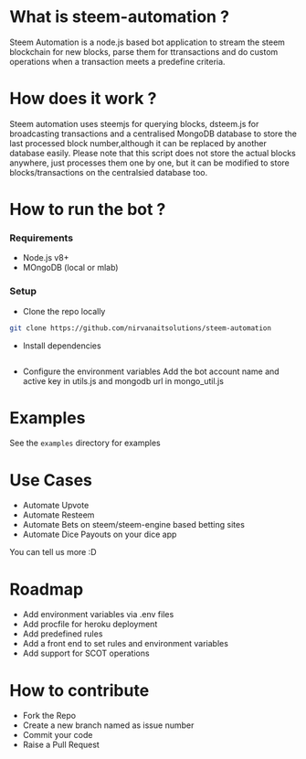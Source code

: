 # What is steem-automation ?
Steem Automation is a node.js based bot application to stream the steem blockchain for new blocks,
parse them for ttransactions and do custom operations when a transaction meets a predefine criteria. 

# How does it work ?
Steem automation uses steemjs for querying blocks, dsteem.js for broadcasting transactions and a centralised MongoDB
database to store the last processed block number,although it can be replaced by another database easily. Please note that
this script does not store the actual blocks anywhere, just processes them one by one,
but it can be modified to store blocks/transactions on the centralsied database too.

# How to run the bot ?
### Requirements 
- Node.js v8+ 
- MOngoDB (local or mlab)

### Setup
- Clone the repo locally
```bash
git clone https://github.com/nirvanaitsolutions/steem-automation
```
- Install dependencies 
``` npm install
```
- Configure the environment variables
Add the bot account name and active key in utils.js and mongodb url in mongo_util.js

# Examples 
See the ```examples``` directory for examples

# Use Cases 
- Automate Upvote
- Automate Resteem 
- Automate Bets on steem/steem-engine based betting sites
- Automate Dice Payouts on your dice app

You can tell us more :D

# Roadmap 
- Add environment variables via .env files
- Add procfile for heroku deployment
- Add predefined rules
- Add a front end to set rules and environment variables
- Add support for SCOT operations

# How to contribute
- Fork the Repo
- Create a new branch named as issue number
- Commit your code 
- Raise a Pull Request
